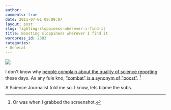 ```yaml
---
author:
comments: true
date: 2011-07-01 09:09:07
layout: post
slug: fighting-sloppiness-wherever-i-find-it
title: Boosting sloppiness wherever I find it
wordpress_id: 2383
categories:
- General
---
```


[![](/uploads/2011/07/Drylands-354x300.png)](/uploads/2011/07/Drylands.png)

I don't know why [people complain about the quality of science reporting](http://www.guardian.co.uk/science/the-lay-scientist/2011/jun/28/1) these days. As any fule kno, ["combat" is a synonym of "boost"](http://www.scidev.net/en/agriculture-and-environment/dryland-regions-unite-to-combat-food-security-.html?utm_source=link&utm_medium=rss&utm_campaign=en_agricultureandenvironment). [^fn1]
[^fn1]: Or was when I grabbed the screenshot. 

 A Science Journalist told me so. I know, lets blame the subs.
